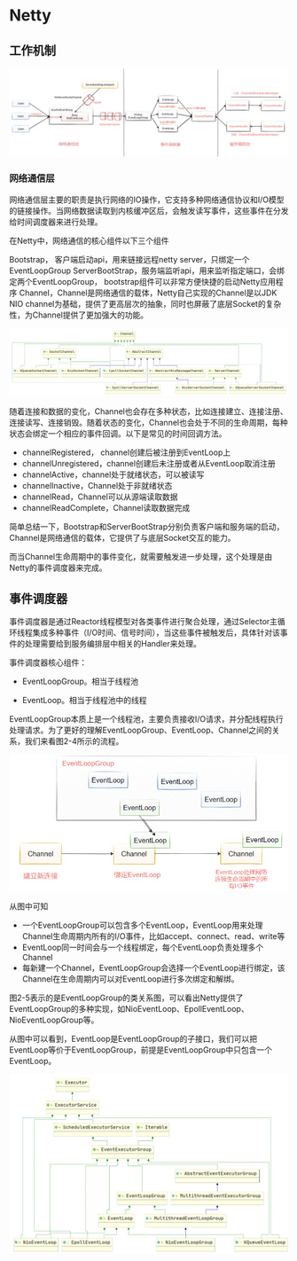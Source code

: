 # Netty

## 工作机制

![alt text](1666682-20211109093958273-671324861.png)

### 网络通信层

网络通信层主要的职责是执行网络的IO操作，它支持多种网络通信协议和I/O模型的链接操作。当网络数据读取到内核缓冲区后，会触发读写事件，这些事件在分发给时间调度器来进行处理。

在Netty中，网络通信的核心组件以下三个组件

Bootstrap， 客户端启动api，用来链接远程netty server，只绑定一个EventLoopGroup
ServerBootStrap，服务端监听api，用来监听指定端口，会绑定两个EventLoopGroup， bootstrap组件可以非常方便快捷的启动Netty应用程序
Channel，Channel是网络通信的载体，Netty自己实现的Channel是以JDK NIO channel为基础，提供了更高层次的抽象，同时也屏蔽了底层Socket的复杂性，为Channel提供了更加强大的功能。

![alt text](1666682-20211109093958634-1483341354.png)

随着连接和数据的变化，Channel也会存在多种状态，比如连接建立、连接注册、连接读写、连接销毁。随着状态的变化，Channel也会处于不同的生命周期，每种状态会绑定一个相应的事件回调。以下是常见的时间回调方法。

- channelRegistered， channel创建后被注册到EventLoop上
- channelUnregistered，channel创建后未注册或者从EventLoop取消注册
- channelActive，channel处于就绪状态，可以被读写
- channelInactive，Channel处于非就绪状态
- channelRead，Channel可以从源端读取数据
- channelReadComplete，Channel读取数据完成

简单总结一下，Bootstrap和ServerBootStrap分别负责客户端和服务端的启动，Channel是网络通信的载体，它提供了与底层Socket交互的能力。

而当Channel生命周期中的事件变化，就需要触发进一步处理，这个处理是由Netty的事件调度器来完成。

## 事件调度器

事件调度器是通过Reactor线程模型对各类事件进行聚合处理，通过Selector主循环线程集成多种事件（I/O时间、信号时间），当这些事件被触发后，具体针对该事件的处理需要给到服务编排层中相关的Handler来处理。

事件调度器核心组件：

- EventLoopGroup。相当于线程池

- EventLoop。相当于线程池中的线程

EventLoopGroup本质上是一个线程池，主要负责接收I/O请求，并分配线程执行处理请求。为了更好的理解EventLoopGroup、EventLoop、Channel之间的关系，我们来看图2-4所示的流程。

![alt text](1666682-20211109093959667-1700008896.png)

从图中可知

- 一个EventLoopGroup可以包含多个EventLoop，EventLoop用来处理Channel生命周期内所有的I/O事件，比如accept、connect、read、write等
- EventLoop同一时间会与一个线程绑定，每个EventLoop负责处理多个Channel
- 每新建一个Channel，EventLoopGroup会选择一个EventLoop进行绑定，该Channel在生命周期内可以对EventLoop进行多次绑定和解绑。

图2-5表示的是EventLoopGroup的类关系图，可以看出Netty提供了EventLoopGroup的多种实现，如NioEventLoop、EpollEventLoop、NioEventLoopGroup等。

从图中可以看到，EventLoop是EventLoopGroup的子接口，我们可以把EventLoop等价于EventLoopGroup，前提是EventLoopGroup中只包含一个EventLoop。

![alt text](202111090024225.png)